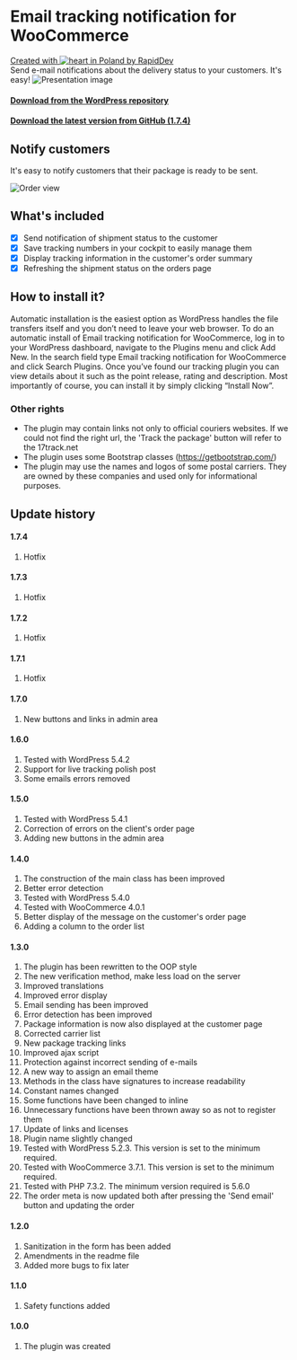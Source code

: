 # Email tracking notification for WooCommerce
[Created with ![heart](http://i.imgur.com/oXJmdtz.gif) in Poland by RapidDev](http://rapiddev.pl/)<br />
Send e-mail notifications about the delivery status to your customers. It's easy!
![Presentation image](https://ps.w.org/email-tracking-notification-for-woocommerce/assets/banner-772x250.png)


#### [Download from the WordPress repository](https://wordpress.org/plugins/email-tracking-notification-for-woocommerce/)
#### [Download the latest version from GitHub (1.7.4)](https://github.com/rapiddev/tracking-emails/releases/tag/1.7.4)

## Notify customers
It's easy to notify customers that their package is ready to be sent.

![Order view](https://ps.w.org/email-tracking-notification-for-woocommerce/assets/screenshot-2.png?rev=1908457)

## What's included
- [x] Send notification of shipment status to the customer
- [x] Save tracking numbers in your cockpit to easily manage them
- [x] Display tracking information in the customer's order summary
- [x] Refreshing the shipment status on the orders page

## How to install it?
Automatic installation is the easiest option as WordPress handles the file transfers itself and you don’t need to leave your web browser. To do an automatic install of Email tracking notification for WooCommerce, log in to your WordPress dashboard, navigate to the Plugins menu and click Add New.
In the search field type Email tracking notification for WooCommerce and click Search Plugins. Once you’ve found our tracking plugin you can view details about it such as the point release, rating and description. Most importantly of course, you can install it by simply clicking “Install Now”.

### Other rights
* The plugin may contain links not only to official couriers websites. If we could not find the right url, the 'Track the package' button will refer to the 17track.net
* The plugin uses some Bootstrap classes (https://getbootstrap.com/)
* The plugin may use the names and logos of some postal carriers. They are owned by these companies and used only for informational purposes.

## Update history
#### 1.7.4
1. Hotfix
#### 1.7.3
1. Hotfix
#### 1.7.2
1. Hotfix
#### 1.7.1
1. Hotfix
#### 1.7.0
1. New buttons and links in admin area
#### 1.6.0
1. Tested with WordPress 5.4.2
2. Support for live tracking polish post
3. Some emails errors removed
#### 1.5.0
1. Tested with WordPress 5.4.1
2. Correction of errors on the client's order page
3. Adding new buttons in the admin area
#### 1.4.0
1. The construction of the main class has been improved
2. Better error detection
3. Tested with WordPress 5.4.0
4. Tested with WooCommerce 4.0.1
5. Better display of the message on the customer's order page
6. Adding a column to the order list
#### 1.3.0
1. The plugin has been rewritten to the OOP style
2. The new verification method, make less load on the server
3. Improved translations
4. Improved error display
5. Email sending has been improved
6. Error detection has been improved
7. Package information is now also displayed at the customer page
8. Corrected carrier list
9. New package tracking links
10. Improved ajax script
11. Protection against incorrect sending of e-mails
12. A new way to assign an email theme
13. Methods in the class have signatures to increase readability
14. Constant names changed
15. Some functions have been changed to inline
16. Unnecessary functions have been thrown away so as not to register them
17. Update of links and licenses
18. Plugin name slightly changed
19. Tested with WordPress 5.2.3. This version is set to the minimum required.
20. Tested with WooCommerce 3.7.1. This version is set to the minimum required.
21. Tested with PHP 7.3.2. The minimum version required is 5.6.0
22. The order meta is now updated both after pressing the 'Send email' button and updating the order
#### 1.2.0
1. Sanitization in the form has been added
2. Amendments in the readme file
3. Added more bugs to fix later
#### 1.1.0
1. Safety functions added
#### 1.0.0
1. The plugin was created
